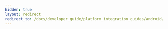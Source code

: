 ```yaml
---
hidden: true
layout: redirect
redirect_to: /docs/developer_guide/platform_integration_guides/android/in-app_messaging/in-app_message_delivery/
---
```

